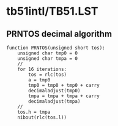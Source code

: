 # tb51intl/TB51.LST
## PRNTOS decimal algorithm

    function PRNTOS(unsigned short tos):
        unsigned char tmp0 = 0
        unsigned char tmpa = 0
        //
        for 16 iterations:
            tos = rlc(tos)
            a = tmp0
            tmp0 = tmp0 + tmp0 + carry
            decimaladjust(tmp0)
            tmpa = tmpa + tmpa + carry
            decimaladjust(tmpa)
        //
        tos.h = tmpa
        nibout(rlc(tos.l))
